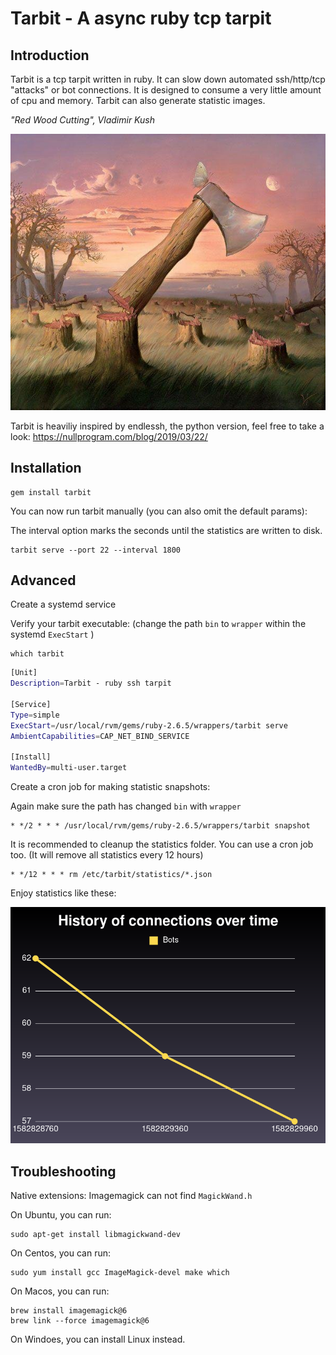 # Tarbit - A async ruby tcp tarpit

## Introduction

Tarbit is a tcp tarpit written in ruby. It can slow down automated ssh/http/tcp "attacks" or bot connections. 
It is designed to consume a very little amount of cpu and memory. Tarbit can also generate statistic images.

*"Red Wood Cutting", Vladimir Kush*

!["Red Wood Cutting", Vladimir Kush](.assets/red-wood-cutting_vladimir-kush.jpg)

Tarbit is heaviliy inspired by endlessh, the python version, feel free to take a look: https://nullprogram.com/blog/2019/03/22/

## Installation

```
gem install tarbit
```

You can now run tarbit manually (you can also omit the default params):

The interval option marks the seconds until the statistics are written to disk.

```
tarbit serve --port 22 --interval 1800
```

## Advanced

Create a systemd service

Verify your tarbit executable: (change the path `bin` to `wrapper` within the systemd `ExecStart` )

```
which tarbit
```

```bash
[Unit]
Description=Tarbit - ruby ssh tarpit

[Service]
Type=simple
ExecStart=/usr/local/rvm/gems/ruby-2.6.5/wrappers/tarbit serve
AmbientCapabilities=CAP_NET_BIND_SERVICE

[Install]
WantedBy=multi-user.target
```

Create a cron job for making statistic snapshots:

Again make sure the path has changed `bin` with `wrapper`

```
* */2 * * * /usr/local/rvm/gems/ruby-2.6.5/wrappers/tarbit snapshot
```

It is recommended to cleanup the statistics folder. You can use a cron job too.
(It will remove all statistics every 12 hours)

```
* */12 * * * rm /etc/tarbit/statistics/*.json
```

Enjoy statistics like these:

![A simple line graph showin connections over time](.assets/1582830001.png)


## Troubleshooting

Native extensions: Imagemagick can not find `MagickWand.h`

On Ubuntu, you can run:
```
sudo apt-get install libmagickwand-dev
```

On Centos, you can run:
```
sudo yum install gcc ImageMagick-devel make which
```

On Macos, you can run: 

```
brew install imagemagick@6
brew link --force imagemagick@6
```

On Windoes, you can install Linux instead.